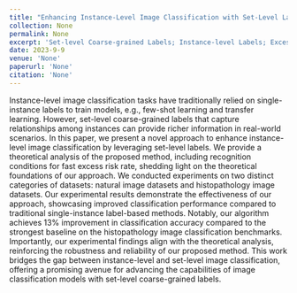```yaml
---
title: "Enhancing Instance-Level Image Classification with Set-Level Labels"
collection: None
permalink: None
excerpt: 'Set-level Coarse-grained Labels; Instance-level Labels; Excess Risk'
date: 2023-9-9
venue: 'None'
paperurl: 'None'
citation: 'None'
---
```

Instance-level image classification tasks have traditionally relied on single-instance labels to train models, e.g., few-shot learning and transfer learning. However, set-level coarse-grained labels that capture relationships among instances can provide richer information in real-world scenarios. In this paper, we present a novel approach to enhance instance-level image classification by leveraging set-level labels. We provide a theoretical analysis of the proposed method, including recognition conditions for fast excess risk rate, shedding light on the theoretical foundations of our approach. We conducted experiments on two distinct categories of datasets: natural image datasets and histopathology image datasets. Our experimental results demonstrate the effectiveness of our approach, showcasing improved classification performance compared to traditional single-instance label-based methods. Notably, our algorithm achieves 13\% improvement in classification accuracy compared to the strongest baseline on the histopathology image classification benchmarks. Importantly, our experimental findings align with the theoretical analysis, reinforcing the robustness and reliability of our proposed method. This work bridges the gap between instance-level and set-level image classification, offering a promising avenue for advancing the capabilities of image classification models with set-level coarse-grained labels.

